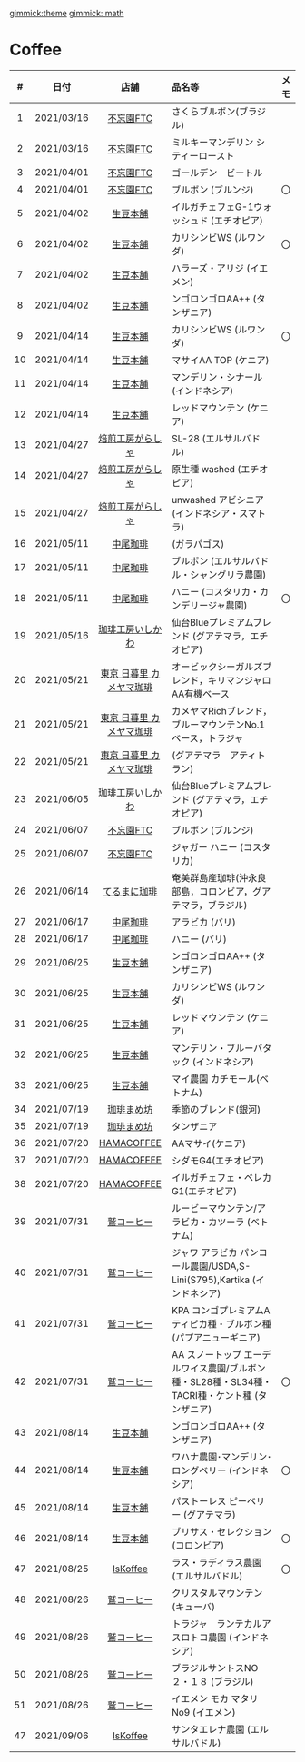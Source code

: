 [gimmick:theme](cosmo)
[gimmick: math]()


# Coffee

| #   | 日付 | 店舗 | 品名等 |メモ|
| :-: | :-:  | :-: | :-- |:--| 
| 1  | 2021/03/16    |  [不忘園FTC](https://fuboen.com/)   | さくらブルボン(ブラジル)   | |
| 2  | 2021/03/16    |  [不忘園FTC](https://fuboen.com/)   | ミルキーマンデリン シティーロースト   ||
| 3  | 2021/04/01    |  [不忘園FTC](https://fuboen.com/)   | ゴールデン　ビートル    ||
| 4  | 2021/04/01    |  [不忘園FTC](https://fuboen.com/)   | ブルボン (ブルンジ)    | 〇 |
| 5  | 2021/04/02    |  [生豆本舗](https://www.namamame.jp/)    | イルガチェフェG-1ウォッシュド (エチオピア) ||
| 6  | 2021/04/02    |  [生豆本舗](https://www.namamame.jp/)   | カリシンビWS (ルワンダ)| 〇 |
| 7  | 2021/04/02    |  [生豆本舗](https://www.namamame.jp/)    | ハラーズ・アリジ (イエメン)||
| 8  | 2021/04/02    |  [生豆本舗](https://www.namamame.jp/)    | ンゴロンゴロAA++ (タンザニア) ||
| 9  | 2021/04/14    |  [生豆本舗](https://www.namamame.jp/)    | カリシンビWS (ルワンダ) | 〇 |
| 10 | 2021/04/14    |  [生豆本舗](https://www.namamame.jp/)    | マサイAA TOP (ケニア) ||
| 11 | 2021/04/14    |  [生豆本舗](https://www.namamame.jp/)    | マンデリン・シナール (インドネシア) ||
| 12 | 2021/04/14    |  [生豆本舗](https://www.namamame.jp/)    | レッドマウンテン (ケニア) ||
| 13 | 2021/04/27    |  [焙煎工房がらしゃ](https://www.google.com/search?q=焙煎工房がらしゃ)    | SL-28 (エルサルバドル) ||
| 14 | 2021/04/27    |  [焙煎工房がらしゃ](https://www.google.com/search?q=焙煎工房がらしゃ)    | 原生種 washed (エチオピア) ||
| 15 | 2021/04/27    |  [焙煎工房がらしゃ](https://www.google.com/search?q=焙煎工房がらしゃ)    | unwashed アビシニア (インドネシア・スマトラ) ||
| 16 | 2021/05/11    |  [中尾珈琲](http://nakao-shop.jp/02.html)    | (ガラパゴス) ||
| 17 | 2021/05/11    |  [中尾珈琲](http://nakao-shop.jp/02.html)    | ブルボン (エルサルバドル・シャングリラ農園) ||
| 18 | 2021/05/11    |  [中尾珈琲](http://nakao-shop.jp/02.html)    | ハニー (コスタリカ・カンデリージャ農園) | 〇 |
| 19 | 2021/05/16    |  [珈琲工房いしかわ](https://monaca.biz/)    | 仙台Blueプレミアムブレンド (グアテマラ，エチオピア) ||
| 20 | 2021/05/21    |  [東京 日暮里 カメヤマ珈琲](https://www.ginmame.com/)    | オービックシーガルズブレンド，キリマンジャロAA有機ベース ||
| 21 | 2021/05/21    |  [東京 日暮里 カメヤマ珈琲](https://www.ginmame.com/)    | カメヤマRichブレンド，ブルーマウンテンNo.1ベース，トラジャ ||
| 22 | 2021/05/21    |  [東京 日暮里 カメヤマ珈琲](https://www.ginmame.com/)    | (グアテマラ　アティトラン) ||
| 23 | 2021/06/05    |  [珈琲工房いしかわ](https://monaca.biz/)    | 仙台Blueプレミアムブレンド (グアテマラ，エチオピア) ||
| 24 | 2021/06/07    |  [不忘園FTC](https://fuboen.com/)   | ブルボン (ブルンジ)    ||
| 25 | 2021/06/07    |  [不忘園FTC](https://fuboen.com/)   | ジャガー ハニー (コスタリカ)   ||
| 26 | 2021/06/14    |  [てるまに珈琲](http://terumani.com/)   | 奄美群島産珈琲(沖永良部島，コロンビア，グアテマラ，ブラジル)   ||
| 27 | 2021/06/17    |  [中尾珈琲](http://nakao-shop.jp/02.html)    | アラビカ (バリ) ||
| 28 | 2021/06/17    |  [中尾珈琲](http://nakao-shop.jp/02.html)    | ハニー (バリ) | |
| 29 | 2021/06/25    |  [生豆本舗](https://www.namamame.jp/)    | ンゴロンゴロAA++ (タンザニア) ||
| 30 | 2021/06/25    |  [生豆本舗](https://www.namamame.jp/)   | カリシンビWS (ルワンダ)||
| 31 | 2021/06/25    |  [生豆本舗](https://www.namamame.jp/)    | レッドマウンテン (ケニア) ||
| 32 | 2021/06/25    |  [生豆本舗](https://www.namamame.jp/)    | マンデリン・ブルーバタック (インドネシア) ||
| 33 | 2021/06/25    |  [生豆本舗](https://www.namamame.jp/)    | マイ農園 カチモール(ベトナム) ||
| 34 | 2021/07/19    |  [珈琲まめ坊](https://www.mamebou.com/)    | 季節のブレンド(銀河) ||
| 35 | 2021/07/19    |  [珈琲まめ坊](https://www.mamebou.com/)    | タンザニア ||
| 36 | 2021/07/20    | [HAMACOFFEE](https://hama-coffee.ocnk.net/)  | AAマサイ(ケニア) ||
| 37 | 2021/07/20    | [HAMACOFFEE](https://hama-coffee.ocnk.net/)  | シダモG4(エチオピア) ||
| 38 | 2021/07/20    | [HAMACOFFEE](https://hama-coffee.ocnk.net/)  | イルガチェフェ・ベレカG1(エチオピア) ||
| 39 | 2021/07/31    | [鷲コーヒー](https://www.washi.net/)  | ルービーマウンテン/アラビカ・カツーラ (ベトナム) ||
| 40 | 2021/07/31    | [鷲コーヒー](https://www.washi.net/)  | ジャワ アラビカ パンコール農園/USDA,S-Lini(S795),Kartika (インドネシア)||
| 41 | 2021/07/31    | [鷲コーヒー](https://www.washi.net/)  | KPA コンゴプレミアムA　ティピカ種・ブルボン種 (パプアニューギニア)||
| 42 | 2021/07/31    | [鷲コーヒー](https://www.washi.net/)  | AA スノートップ エーデルワイス農園/ブルボン種・SL28種・SL34種・TACRI種・ケント種 (タンザニア)　| 〇 |
| 43 | 2021/08/14    |  [生豆本舗](https://www.namamame.jp/)    | ンゴロンゴロAA++ (タンザニア) ||
| 44 | 2021/08/14    |  [生豆本舗](https://www.namamame.jp/)    |  ワハナ農園･マンデリン･ロングベリー (インドネシア) | 〇 |
| 45 | 2021/08/14    |  [生豆本舗](https://www.namamame.jp/)    |  パストーレス ピーベリー (グアテマラ) ||
| 46 | 2021/08/14    |  [生豆本舗](https://www.namamame.jp/)    |  ブリサス・セレクション (コロンビア) | 〇 |
| 47 | 2021/08/25    |  [IsKoffee](https://iskoffee.com/)    |  ラス・ラディラス農園 (エルサルバドル) | 〇 |
| 48 | 2021/08/26    | [鷲コーヒー](https://www.washi.net/)  | クリスタルマウンテン (キューバ) ||
| 49 | 2021/08/26    | [鷲コーヒー](https://www.washi.net/)  | トラジャ　ランテカルア　スロトコ農園 (インドネシア)||
| 50 | 2021/08/26    | [鷲コーヒー](https://www.washi.net/)  | ブラジルサントスNO２・１８ (ブラジル)||
| 51 | 2021/08/26    | [鷲コーヒー](https://www.washi.net/)  | イエメン モカ マタリ No9 (イエメン)　||
| 47 | 2021/09/06    |  [IsKoffee](https://iskoffee.com/)    | サンタエレナ農園 (エル サルバドル) | |
